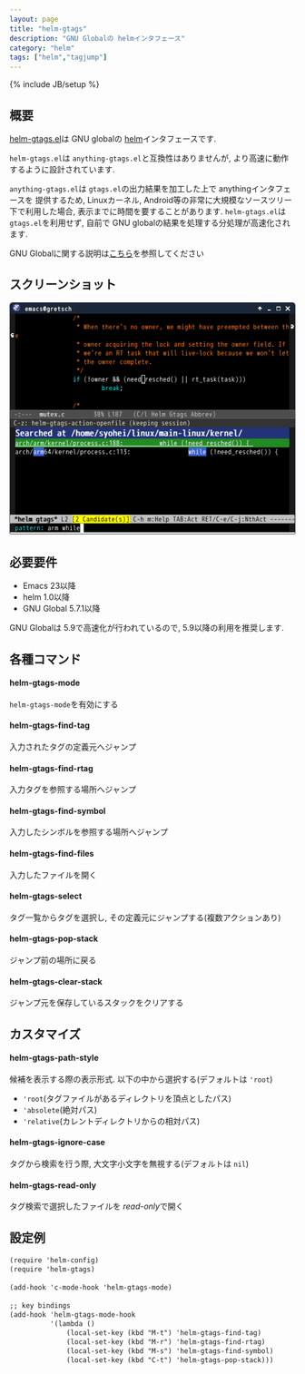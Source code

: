 ```yaml
---
layout: page
title: "helm-gtags"
description: "GNU Globalの helmインタフェース"
category: "helm"
tags: ["helm","tagjump"]
---
```

{% include JB/setup %}

## 概要

[helm-gtags.el](https://github.com/syohex/emacs-helm-gtags)は GNU globalの [helm](https://github.com/emacs-helm/helm)インタフェースです.

`helm-gtags.el`は `anything-gtags.el`と互換性はありませんが, より高速に動作するように設計されています.

`anything-gtags.el`は `gtags.el`の出力結果を加工した上で anythingインタフェースを
提供するため, Linuxカーネル, Android等の非常に大規模なソースツリー下で利用した場合,
表示までに時間を要することがあります. `helm-gtags.el`は `gtags.el`を利用せず,
自前で GNU globalの結果を処理する分処理が高速化されます.


GNU Globalに関する説明は[こちら](http://www.gnu.org/software/global/)を参照してください


## スクリーンショット

![helm-gtags](/images/helm/helm-gtags/helm-gtags.png)


## 必要要件

* Emacs 23以降
* helm 1.0以降
* GNU Global 5.7.1以降

GNU Globalは 5.9で高速化が行われているので, 5.9以降の利用を推奨します.


## 各種コマンド

#### helm-gtags-mode

`helm-gtags-mode`を有効にする

#### helm-gtags-find-tag

入力されたタグの定義元へジャンプ

#### helm-gtags-find-rtag

入力タグを参照する場所へジャンプ

#### helm-gtags-find-symbol

入力したシンボルを参照する場所へジャンプ

#### helm-gtags-find-files

入力したファイルを開く

#### helm-gtags-select

タグ一覧からタグを選択し, その定義元にジャンプする(複数アクションあり)

#### helm-gtags-pop-stack

ジャンプ前の場所に戻る

#### helm-gtags-clear-stack

ジャンプ元を保存しているスタックをクリアする


## カスタマイズ

#### helm-gtags-path-style

候補を表示する際の表示形式. 以下の中から選択する(デフォルトは `'root`)

* `'root`(タグファイルがあるディレクトリを頂点としたパス)
* `'absolete`(絶対パス)
* `'relative`(カレントディレクトリからの相対パス)


#### helm-gtags-ignore-case

タグから検索を行う際, 大文字小文字を無視する(デフォルトは `nil`)

#### helm-gtags-read-only

タグ検索で選択したファイルを *read-only*で開く


## 設定例

```common-lisp
(require 'helm-config)
(require 'helm-gtags)

(add-hook 'c-mode-hook 'helm-gtags-mode)

;; key bindings
(add-hook 'helm-gtags-mode-hook
          '(lambda ()
              (local-set-key (kbd "M-t") 'helm-gtags-find-tag)
              (local-set-key (kbd "M-r") 'helm-gtags-find-rtag)
              (local-set-key (kbd "M-s") 'helm-gtags-find-symbol)
              (local-set-key (kbd "C-t") 'helm-gtags-pop-stack)))
```

